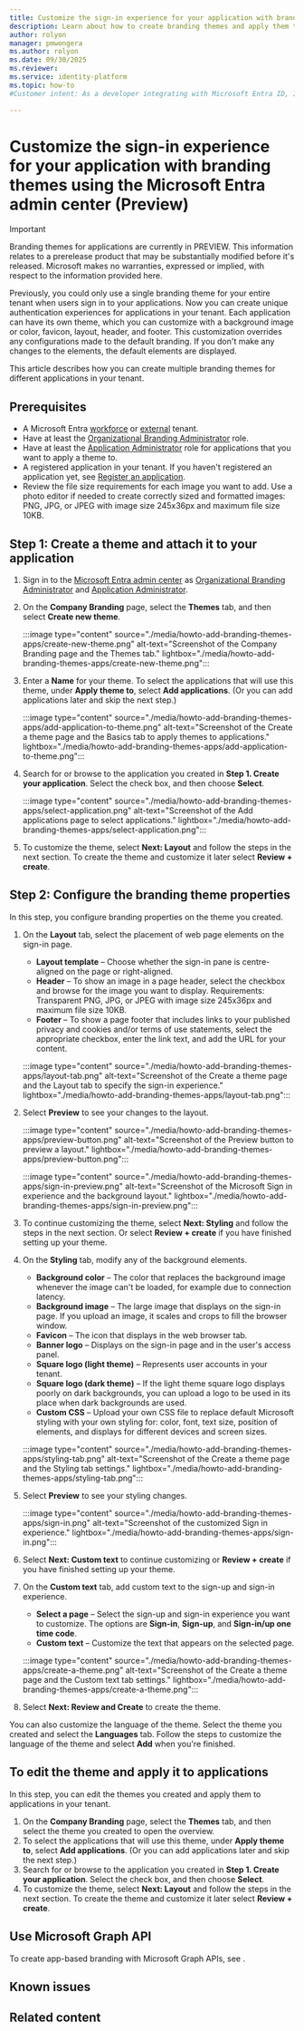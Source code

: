 ```yaml
---
title: Customize the sign-in experience for your application with branding themes using the Microsoft Entra admin center (Preview)
description: Learn about how to create branding themes and apply them to the sign-in experience for your application using the Microsoft Entra admin center.
author: rolyon
manager: pmwongera
ms.author: rolyon
ms.date: 09/30/2025
ms.reviewer: 
ms.service: identity-platform
ms.topic: how-to
#Customer intent: As a developer integrating with Microsoft Entra ID, I want to customize the sign-in experience for my application.

---
```


# Customize the sign-in experience for your application with branding themes using the Microsoft Entra admin center (Preview)

> [!IMPORTANT]
> Branding themes for applications are currently in PREVIEW.
> This information relates to a prerelease product that may be substantially modified before it's released. Microsoft makes no warranties, expressed or implied, with respect to the information provided here.

Previously, you could only use a single branding theme for your entire tenant when users sign in to your applications. Now you can create unique authentication experiences for applications in your tenant. Each application can have its own theme, which you can customize with a background image or color, favicon, layout, header, and footer. This customization overrides any configurations made to the default branding. If you don't make any changes to the elements, the default elements are displayed.

This article describes how you can create multiple branding themes for different applications in your tenant.

## Prerequisites

- A Microsoft Entra [workforce](../fundamentals/create-new-tenant.md) or [external](../external-id/customers/quickstart-tenant-setup.md) tenant.
- Have at least the [Organizational Branding Administrator](../identity/role-based-access-control/permissions-reference.md#organizational-branding-administrator) role.
- Have at least the [Application Administrator](../identity/role-based-access-control/permissions-reference.md#application-administrator) role for applications that you want to apply a theme to.
- A registered application in your tenant. If you haven't registered an application yet, see [Register an application](../identity-platform/quickstart-register-app.md).
- Review the file size requirements for each image you want to add. Use a photo editor if needed to create correctly sized and formatted images: PNG, JPG, or JPEG with image size 245x36px and maximum file size 10KB.

## Step 1: Create a theme and attach it to your application

1. Sign in to the [Microsoft Entra admin center](https://entra.microsoft.com/) as [Organizational Branding Administrator](../identity/role-based-access-control/permissions-reference.md#organizational-branding-administrator) and [Application Administrator](../identity/role-based-access-control/permissions-reference.md#application-administrator).

1. On the **Company Branding** page, select the **Themes** tab, and then select **Create new theme**.
   
    :::image type="content" source="./media/howto-add-branding-themes-apps/create-new-theme.png" alt-text="Screenshot of the Company Branding page and the Themes tab." lightbox="./media/howto-add-branding-themes-apps/create-new-theme.png":::
   
1. Enter a **Name** for your theme. To select the applications that will use this theme, under **Apply theme to**, select **Add applications**. (Or you can add applications later and skip the next step.)

    :::image type="content" source="./media/howto-add-branding-themes-apps/add-application-to-theme.png" alt-text="Screenshot of the Create a theme page and the Basics tab to apply themes to applications." lightbox="./media/howto-add-branding-themes-apps/add-application-to-theme.png":::

1. Search for or browse to the application you created in **Step 1. Create your application**. Select the check box, and then choose **Select**.
   
    :::image type="content" source="./media/howto-add-branding-themes-apps/select-application.png" alt-text="Screenshot of the Add applications page to select applications." lightbox="./media/howto-add-branding-themes-apps/select-application.png":::

1. To customize the theme, select  **Next: Layout** and follow the steps in the next section. To create the theme and customize it later select **Review + create**.

## Step 2: Configure the branding theme properties

In this step, you configure branding properties on the theme you created.

1. On the **Layout** tab, select the placement of web page elements on the sign-in page.
   - **Layout template** – Choose whether the sign-in pane is centre-aligned on the page or right-aligned.
   - **Header** – To show an image in a page header, select the checkbox and browse for the image you want to display. Requirements: Transparent PNG, JPG, or JPEG with image size 245x36px and maximum file size 10KB.
   - **Footer** – To show a page footer that includes links to your published privacy and cookies and/or terms of use statements, select the appropriate checkbox, enter the link text, and add the URL for your content.
     
    :::image type="content" source="./media/howto-add-branding-themes-apps/layout-tab.png" alt-text="Screenshot of the Create a theme page and the Layout tab to specify the sign-in experience." lightbox="./media/howto-add-branding-themes-apps/layout-tab.png":::

1. Select **Preview** to see your changes to the layout.
   
    :::image type="content" source="./media/howto-add-branding-themes-apps/preview-button.png" alt-text="Screenshot of the Preview button to preview a layout." lightbox="./media/howto-add-branding-themes-apps/preview-button.png":::

    :::image type="content" source="./media/howto-add-branding-themes-apps/sign-in-preview.png" alt-text="Screenshot of the Microsoft Sign in experience and the background layout." lightbox="./media/howto-add-branding-themes-apps/sign-in-preview.png":::

1. To continue customizing the theme, select **Next: Styling** and follow the steps in the next section. Or select **Review + create** if you have finished setting up your theme.

1. On the **Styling** tab, modify any of the background elements.
   - **Background color** – The color that replaces the background image whenever the image can't be loaded, for example due to connection latency.
   - **Background image** – The large image that displays on the sign-in page. If you upload an image, it scales and crops to fill the browser window.
   - **Favicon** – The icon that displays in the web browser tab.
   - **Banner logo** – Displays on the sign-in page and in the user's access panel.
   - **Square logo (light theme)** – Represents user accounts in your tenant.
   - **Square logo (dark theme)** – If the light theme square logo displays poorly on dark backgrounds, you can upload a logo to be used in its place when dark backgrounds are used.
   - **Custom CSS** – Upload your own CSS file to replace default Microsoft styling with your own styling for: color, font, text size, position of elements, and displays for different devices and screen sizes.
     
    :::image type="content" source="./media/howto-add-branding-themes-apps/styling-tab.png" alt-text="Screenshot of the Create a theme page and the Styling tab settings." lightbox="./media/howto-add-branding-themes-apps/styling-tab.png":::

1. Select **Preview** to see your styling changes.
   
    :::image type="content" source="./media/howto-add-branding-themes-apps/sign-in.png" alt-text="Screenshot of the customized Sign in experience." lightbox="./media/howto-add-branding-themes-apps/sign-in.png":::

1. Select **Next: Custom text** to continue customizing or **Review + create** if you have finished setting up your theme.
1. On the **Custom text** tab, add custom text to the sign-up and sign-in experience.
   - **Select a page** – Select the sign-up and sign-in experience you want to customize. The options are **Sign-in**, **Sign-up**, and **Sign-in/up one time code**.
   - **Custom text** – Customize the text that appears on the selected page.
     
    :::image type="content" source="./media/howto-add-branding-themes-apps/create-a-theme.png" alt-text="Screenshot of the Create a theme page and the Custom text tab settings." lightbox="./media/howto-add-branding-themes-apps/create-a-theme.png":::

1. Select **Next: Review and Create** to create the theme.

You can also customize the language of the theme. Select the theme you created and select the **Languages** tab. Follow the steps to customize the language of the theme and select **Add** when you're finished.

## To edit the theme and apply it to applications

In this step, you can edit the themes you created and apply them to applications in your tenant.

1. On the **Company Branding** page, select the **Themes** tab, and then select the theme you created to open the overview.
1. To select the applications that will use this theme, under **Apply theme to**, select **Add applications**. (Or you can add applications later and skip the next step.)
1. Search for or browse to the application you created in **Step 1. Create your application**. Select the check box, and then choose **Select**.
1. To customize the theme, select **Next: Layout** and follow the steps in the next section. To create the theme and customize it later select **Review + create**.

## Use Microsoft Graph API

To create app-based branding with Microsoft Graph APIs, see .

## Known issues

## Related content

